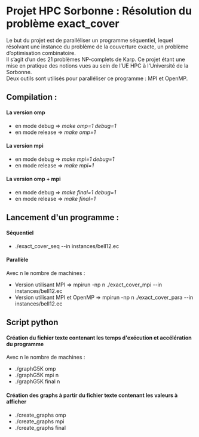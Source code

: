 # Projet HPC Sorbonne : Résolution du problème exact_cover
Le but du projet est de paralléliser un programme séquentiel, lequel résolvant une instance du problème de la couverture exacte, un problème d’optimisation combinatoire.<br/>
Il s’agit d’un des 21 problèmes NP-complets de Karp. Ce projet étant une mise en pratique des notions vues au sein de l’UE HPC à l'Université de la Sorbonne.<br/>
Deux outils sont utilisés pour paralléliser ce programme : MPI et OpenMP.

## Compilation : 
#### La version omp
- en mode debug => *make omp=1 debug=1*
- en mode release => *make omp=1*
#### La version mpi
- en mode debug => *make mpi=1  debug=1* 
- en mode release => *make mpi=1* 
#### La version omp + mpi
- en mode debug => *make final=1  debug=1* 
- en mode release => *make final=1* 

## Lancement d'un programme :
#### Séquentiel
- ./exact_cover_seq --in instances/bell12.ec
#### Parallèle
Avec n le nombre de machines :
- Version utilisant MPI => mpirun -np n ./exact_cover_mpi --in instances/bell12.ec
- Version utilisant MPI et OpenMP => mpirun -np n ./exact_cover_para --in instances/bell12.ec
 
## Script python 
#### Création du fichier texte contenant les temps d'exécution et accélération du programme
Avec n le nombre de machines :
- ./graphG5K omp
- ./graphG5K mpi n
- ./graphG5K final n

#### Création des graphs à partir du fichier texte contenant les valeurs à afficher
- ./create_graphs omp
- ./create_graphs mpi
- ./create_graphs final
